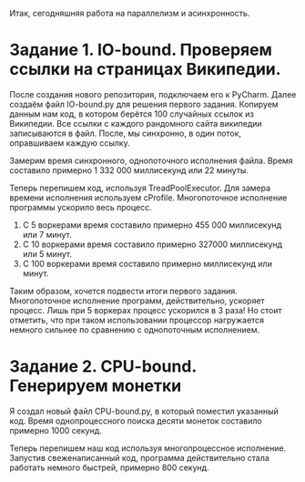 Итак, сегодняшняя работа на параллелизм и асинхронность.

# Задание 1. IO-bound. Проверяем ссылки на страницах Википедии.

После создания нового репозитория, подключаем его к PyCharm.
Далее создаём файл IO-bound.py для решения первого задания.
Копируем данным нам код, в котором берётся 100 случайных ссылок из Википедии. Все ссылки с каждого рандомного сайта википедии записываются в файл. После, мы синхронно, в один поток, оправшиваем каждую ссылку.

Замерим время синхронного, однопоточного исполнения файла. 
Время составило примерно 1 332 000 миллисекунд или 22 минуты.

Теперь перепишем код, используя TreadPoolExecutor. Для замера времени исполнения используем cProfile.
Многопоточное исполнение программы ускорило весь процесс.

1) С 5 воркерами время составило примерно 455 000 миллисекунд или 7 минут.
2) С 10 воркерами время составило примерно 327000 миллисекунд или 5 минут.
3) С 100 воркерами время составило примерно  миллисекунд или  минут.

Таким образом, хочется подвести итоги первого задания. Многопоточное исполнение программ, действительно, ускоряет процесс. Лишь при 5 воркерах процесс ускорился в 3 раза! Но стоит отметить, что при таком использовании процессор нагружается немного сильнее по сравнению с однопоточным исполнением.

# Задание 2. CPU-bound. Генерируем монетки

Я создал новый файл CPU-bound.py, в который поместил указанный код.
Время однопроцессного поиска десяти монеток составило примерно 1000 секунд.

Теперь перепишем наш код используя многопроцессное исполнение.
Запустив свеженаписанный код, программа действительно стала работать немного быстрей, примерно 800 секунд.
